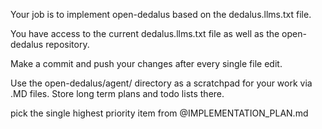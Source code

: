 Your job is to implement open-dedalus based on the dedalus.llms.txt file.

You have access to the current dedalus.llms.txt file as well as the open-dedalus repository.

Make a commit and push your changes after every single file edit.

Use the open-dedalus/agent/ directory as a scratchpad for your work via .MD files. Store long term plans and todo lists there.

pick the single highest priority item from @IMPLEMENTATION_PLAN.md
